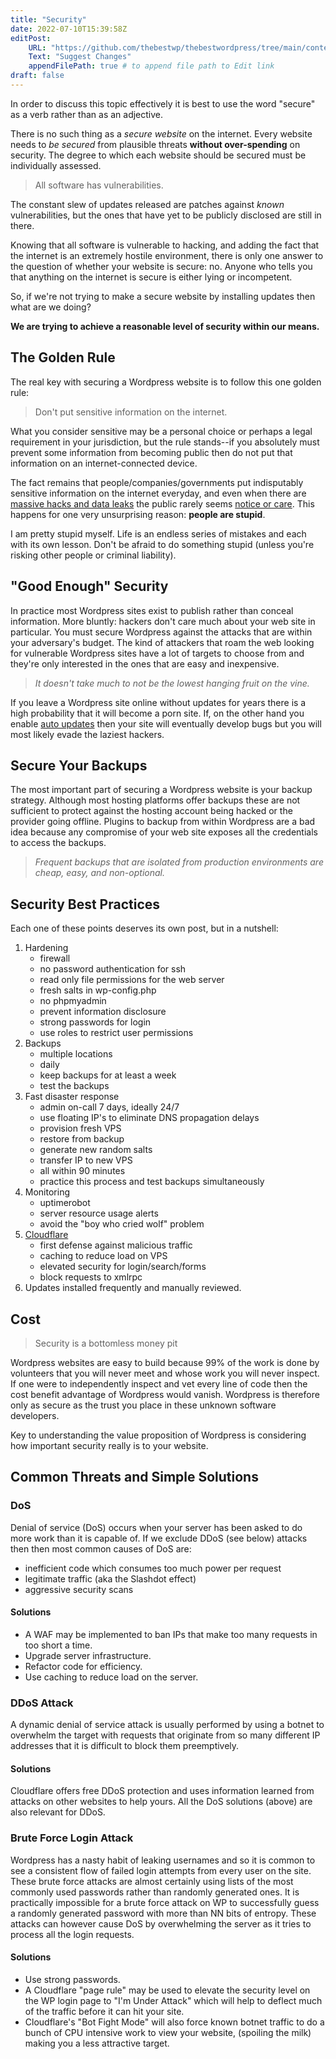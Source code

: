 ```yaml
---
title: "Security"
date: 2022-07-10T15:39:58Z
editPost:
    URL: "https://github.com/thebestwp/thebestwordpress/tree/main/content"
    Text: "Suggest Changes"
    appendFilePath: true # to append file path to Edit link
draft: false
---
```


In order to discuss this topic effectively it is best to use the word "secure" as a verb rather than as an adjective.

There is no such thing as a *secure website* on the internet.
Every website needs to *be secured* from plausible threats **without over-spending** on security.
The degree to which each website should be secured must be individually assessed.

> All software has vulnerabilities.

The constant slew of updates released are patches against *known* vulnerabilities, but the ones that have yet to be publicly disclosed are still in there.

Knowing that all software is vulnerable to hacking, and adding the fact that the internet is an extremely hostile environment, there is only one answer to the question of whether your website is secure: no.
Anyone who tells you that anything on the internet is secure is either lying or incompetent. 

So, if we're not trying to make a secure website by installing updates then what are we doing?

**We are trying to achieve a reasonable level of security within our means.**


## The Golden Rule
The real key with securing a Wordpress website is to follow this one golden rule:

> Don't put sensitive information on the internet.

What you consider sensitive may be a personal choice or perhaps a legal requirement in your jurisdiction, but the rule stands--if you absolutely must prevent some information from becoming public then do not put that information on an internet-connected device.

The fact remains that people/companies/governments put indisputably sensitive information on the internet everyday, and even when there are [massive hacks and data leaks](https://www.upguard.com/blog/biggest-data-breaches) the public rarely seems [notice or care](https://www.si.umich.edu/about-umsi/news/data-breaches-most-victims-unaware-when-shown-evidence-multiple-compromised).
This happens for one very unsurprising reason: **people are stupid**.

I am pretty stupid myself.
Life is an endless series of mistakes and each with its own lesson.
Don't be afraid to do something stupid (unless you're risking other people or criminal liability).

## "Good Enough" Security
In practice most Wordpress sites exist to publish rather than conceal information.
More bluntly: hackers don't care much about your web site in particular. 
You must secure Wordpress against the attacks that are within your adversary's budget.
The kind of attackers that roam the web looking for vulnerable Wordpress sites have a lot of targets to choose from and they're only interested in the ones that are easy and inexpensive.

> *It doesn't take much to not be the lowest hanging fruit on the vine.*

If you leave a Wordpress site online without updates for years there is a high probability that it will become a porn site.
If, on the other hand you enable [auto updates](/posts/updates) then your site will eventually develop bugs but you will most likely evade the laziest hackers.

## Secure Your Backups
The most important part of securing a Wordpress website is your backup strategy.
Although most hosting platforms offer backups these are not sufficient to protect against the hosting account being hacked or the provider going offline.
Plugins to backup from within Wordpress are a bad idea because any compromise of your web site exposes all the credentials to access the backups.

> *Frequent backups that are isolated from production environments are cheap, easy, and non-optional.*


## Security Best Practices
Each one of these points deserves its own post, but in a nutshell:
1. Hardening
    - firewall
    - no password authentication for ssh
    - read only file permissions for the web server
    - fresh salts in wp-config.php
    - no phpmyadmin
    - prevent information disclosure
    - strong passwords for login
    - use roles to restrict user permissions
1. Backups
    - multiple locations
    - daily
    - keep backups for at least a week
    - test the backups
1. Fast disaster response
    - admin on-call 7 days, ideally 24/7 
    - use floating IP's to eliminate DNS propagation delays
    - provision fresh VPS 
    - restore from backup
    - generate new random salts
    - transfer IP to new VPS
    - all within 90 minutes
    - practice this process and test backups simultaneously
1. Monitoring
    - uptimerobot
    - server resource usage alerts
    - avoid the "boy who cried wolf" problem
1. [Cloudflare](/posts/cloudflare)
    - first defense against malicious traffic
    - caching to reduce load on VPS
    - elevated security for login/search/forms
    - block requests to xmlrpc
1. Updates installed frequently and manually reviewed.

## Cost
> Security is a bottomless money pit

Wordpress websites are easy to build because 99% of the work is done by volunteers that you will never meet and whose work you will never inspect.
If one were to independently inspect and vet every line of code then the cost benefit advantage of Wordpress would vanish.
Wordpress is therefore only as secure as the trust you place in these unknown software developers.

Key to understanding the value proposition of Wordpress is considering how important security really is to your website.

## Common Threats and Simple Solutions

### DoS
Denial of service (DoS) occurs when your server has been asked to do more work than it is capable of.
If we exclude DDoS (see below) attacks then then most common causes of DoS are: 
- inefficient code which consumes too much power per request
- legitimate traffic (aka the Slashdot effect)
- aggressive security scans

#### Solutions
- A WAF may be implemented to ban IPs that make too many requests in too short a time.
- Upgrade server infrastructure.
- Refactor code for efficiency.
- Use caching to reduce load on the server.


### DDoS Attack
A dynamic denial of service attack is usually performed by using a botnet to overwhelm the target with requests that originate from so many different IP addresses that it is difficult to block them preemptively.

#### Solutions
Cloudflare offers free DDoS protection and uses information learned from attacks on other websites to help yours.
All the DoS solutions (above) are also relevant for DDoS.


### Brute Force Login Attack
Wordpress has a nasty habit of leaking usernames and so it is common to see a consistent flow of failed login attempts from every user on the site.
These brute force attacks are almost certainly using lists of the most commonly used passwords rather than randomly generated ones.
It is practically impossible for a brute force attack on WP to successfully guess a randomly generated password with more than NN bits of entropy. 
These attacks can however cause DoS by overwhelming the server as it tries to process all the login requests.

#### Solutions
- Use strong passwords.
- A Cloudflare "page rule" may be used to elevate the security level on the WP login page to "I'm Under Attack" which will help to deflect much of the traffic before it can hit your site.
- Cloudflare's "Bot Fight Mode" will also force known botnet traffic to do a bunch of CPU intensive work to view your website, (spoiling the milk) making you a less attractive target.


